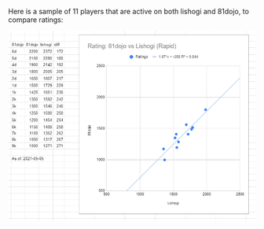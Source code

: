 Here is a sample of 11 players that are active on both lishogi and 81dojo, to compare ratings:

<img src="shogi/lishogi_81dojo_ratings.png"/>


